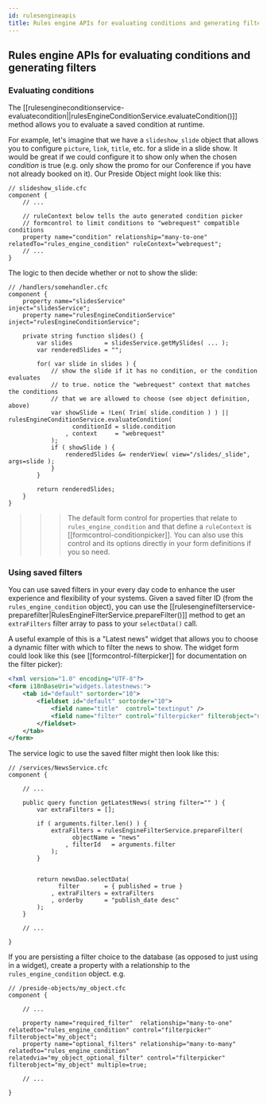 ```yaml
---
id: rulesengineapis
title: Rules engine APIs for evaluating conditions and generating filters
---
```


## Rules engine APIs for evaluating conditions and generating filters

### Evaluating conditions

The [[rulesengineconditionservice-evaluatecondition||rulesEngineConditionService.evaluateCondition()]] method allows you to evaluate a saved condition at runtime.

For example, let's imagine that we have a `slideshow_slide` object that allows you to configure `picture`, `link`, `title`, etc. for a slide in a slide show. It would be great if we could configure it to show only when the chosen _condition_ is true (e.g. only show the promo for our Conference if you have not already booked on it). Our Preside Object might look like this:

```luceescript
// slideshow_slide.cfc
component {
    // ...

    // ruleContext below tells the auto generated condition picker
    // formcontrol to limit conditions to "webrequest" compatible conditions
    property name="condition" relationship="many-to-one" relatedTo="rules_engine_condition" ruleContext="webrequest";
    // ...
}
```

The logic to then decide whether or not to show the slide:

```luceescript
// /handlers/somehandler.cfc
component {
    property name="slidesService"               inject="slidesService";
    property name="rulesEngineConditionService" inject="rulesEngineConditionService"; 

    private string function slides() {
        var slides         = slidesService.getMySlides( ... );
        var renderedSlides = "";

        for( var slide in slides ) {
            // show the slide if it has no condition, or the condition evaluates
            // to true. notice the "webrequest" context that matches the conditions
            // that we are allowed to choose (see object definition, above)
            var showSlide = !Len( Trim( slide.condition ) ) || rulesEngineConditionService.evaluateCondition( 
                  conditionId = slide.condition
                , context     = "webrequest" 
            );
            if ( showSlide ) {
                renderedSlides &= renderView( view="/slides/_slide", args=slide );
            }
        }

        return renderedSlides;
    }
}
```

>>> The default form control for properties that relate to `rules_engine_condition` and that define a `ruleContext` is [[formcontrol-conditionpicker]]. You can also use this control and its options directly in your form definitions if you so need.

### Using saved filters

You can use saved filters in your every day code to enhance the user experience and flexibility of your systems. Given a saved filter ID (from the `rules_engine_condition` object), you can use the [[rulesenginefilterservice-preparefilter|RulesEngineFilterService.prepareFilter()]] method to get an `extraFilters` filter array to pass to your `selectData()` call.

A useful example of this is a "Latest news" widget that allows you to choose a dynamic filter with which to filter the news to show. The widget form could look like this (see [[formcontrol-filterpicker]] for documentation on the filter picker):

```xml
<?xml version="1.0" encoding="UTF-8"?>
<form i18nBaseUri="widgets.latestnews:">
    <tab id="default" sortorder="10">
        <fieldset id="default" sortorder="10">
            <field name="title"  control="textinput" />
            <field name="filter" control="filterpicker" filterobject="news" />
        </fieldset>
    </tab>
</form>
```

The service logic to use the saved filter might then look like this:

```luceescript
// /services/NewsService.cfc
component {
   
    // ...

    public query function getLatestNews( string filter="" ) {
        var extraFilters = [];

        if ( arguments.filter.len() ) {
            extraFilters = rulesEngineFilterService.prepareFilter(
                  objectName = "news"
                , filterId   = arguments.filter
            );
        }


        return newsDao.selectData(
              filter       = { published = true }
            , extraFilters = extraFilters
            , orderby      = "publish_date desc"
        );
    }

    // ...

}
```

If you are persisting a filter choice to the database (as opposed to just using in a widget), create a property with a relationship to the `rules_engine_condition` object. e.g.

```luceescript
// /preside-objects/my_object.cfc
component {
    
    // ...

    property name="required_filter"  relationship="many-to-one"  relatedto="rules_engine_condition" control="filterpicker" filterobject="my_object";
    property name="optional_filters" relationship="many-to-many" relatedto="rules_engine_condition" relatedvia="my_object_optional_filter" control="filterpicker" filterobject="my_object" multiple=true;

    // ...

}
```